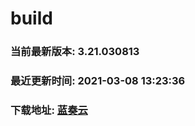 # build

### 当前最新版本: 3.21.030813
### 最近更新时间: 2021-03-08 13:23:36
### 下载地址: [蓝奏云](https://wwa.lanzous.com/b0d8bblej)

